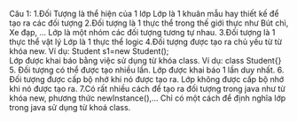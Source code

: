 Câu 1:
1.Đối Tượng là thể hiện của 1 lớp 
  Lớp là 1 khuân mẫu hay thiết kế để tạo ra các đối tượng
2.Đối tượng là 1 thực thể trong thế giới thực như Bút chì, Xe đạp, ...
  Lớp là một nhóm các đối tượng tương tự nhau.
3.Đối tượng là 1 thực thể vật lý
  Lớp là 1 thực thể logic
4.Đối tượng được tạo ra chủ yếu từ từ khóa new.
  Ví dụ: Student s1=new Student();  
  Lớp được khai báo bằng việc sử dụng từ khóa class.
  Ví dụ: class Student{}
5. Đối tượng có thể được tạo nhiều lần.
   Lớp được khai báo 1 lần duy nhất.
6. Đối tượng được cấp bộ nhớ khi nó được tạo ra.
  Lớp không được cấp bộ nhớ khi nó được tạo ra.
7.Có rất nhiều cách để tạo ra đối tượng trong java như từ khóa new, phương thức newInstance(),...
  Chỉ có một cách để định nghĩa lớp trong java sử dụng từ khoá class.